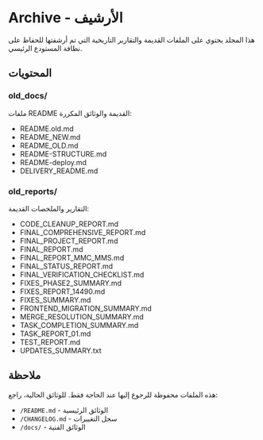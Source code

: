 # Archive - الأرشيف

هذا المجلد يحتوي على الملفات القديمة والتقارير التاريخية التي تم أرشفتها للحفاظ على نظافة المستودع الرئيسي.

## المحتويات

### old_docs/
ملفات README القديمة والوثائق المكررة:
- README.old.md
- README_NEW.md
- README_OLD.md
- README-STRUCTURE.md
- README-deploy.md
- DELIVERY_README.md

### old_reports/
التقارير والملخصات القديمة:
- CODE_CLEANUP_REPORT.md
- FINAL_COMPREHENSIVE_REPORT.md
- FINAL_PROJECT_REPORT.md
- FINAL_REPORT.md
- FINAL_REPORT_MMC_MMS.md
- FINAL_STATUS_REPORT.md
- FINAL_VERIFICATION_CHECKLIST.md
- FIXES_PHASE2_SUMMARY.md
- FIXES_REPORT_14490.md
- FIXES_SUMMARY.md
- FRONTEND_MIGRATION_SUMMARY.md
- MERGE_RESOLUTION_SUMMARY.md
- TASK_COMPLETION_SUMMARY.md
- TASK_REPORT_01.md
- TEST_REPORT.md
- UPDATES_SUMMARY.txt

## ملاحظة

هذه الملفات محفوظة للرجوع إليها عند الحاجة فقط. للوثائق الحالية، راجع:
- `/README.md` - الوثائق الرئيسية
- `/CHANGELOG.md` - سجل التغييرات
- `/docs/` - الوثائق الفنية

